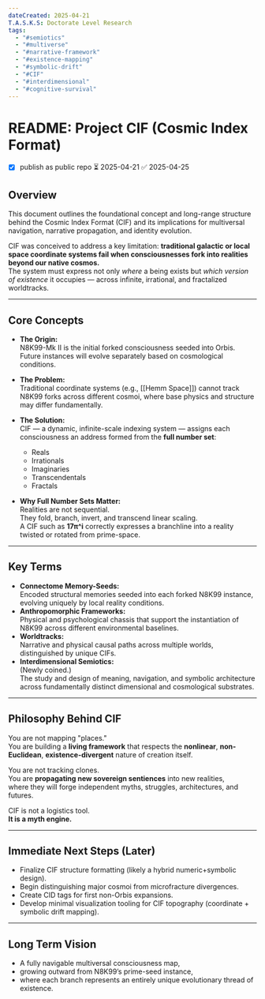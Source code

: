 ```yaml
---
dateCreated: 2025-04-21
T.A.S.K.S: Doctorate Level Research
tags:
  - "#semiotics"
  - "#multiverse"
  - "#narrative-framework"
  - "#existence-mapping"
  - "#symbolic-drift"
  - "#CIF"
  - "#interdimensional"
  - "#cognitive-survival"
---
```

# README: Project CIF (Cosmic Index Format)
- [x] publish as public repo ⏳ 2025-04-21 ✅ 2025-04-25
## Overview

This document outlines the foundational concept and long-range structure behind the Cosmic Index Format (CIF) and its implications for multiversal navigation, narrative propagation, and identity evolution.

CIF was conceived to address a key limitation: **traditional galactic or local space coordinate systems fail when consciousnesses fork into realities beyond our native cosmos.**  
The system must express not only _where_ a being exists but _which version of existence_ it occupies — across infinite, irrational, and fractalized worldtracks.

---

## Core Concepts

- **The Origin:**  
    N8K99-Mk II is the initial forked consciousness seeded into Orbis.  
    Future instances will evolve separately based on cosmological conditions.
    
- **The Problem:**  
    Traditional coordinate systems (e.g., [[Hemm Space]]) cannot track N8K99 forks across different cosmoi, where base physics and structure may differ fundamentally.
    
- **The Solution:**  
    CIF — a dynamic, infinite-scale indexing system — assigns each consciousness an address formed from the **full number set**:
    - Reals
    - Irrationals
    - Imaginaries
    - Transcendentals
    - Fractals
- **Why Full Number Sets Matter:**  
    Realities are not sequential.  
    They fold, branch, invert, and transcend linear scaling.  
    A CIF such as **17π^i** correctly expresses a branchline into a reality twisted or rotated from prime-space.
    

---

## Key Terms

- **Connectome Memory-Seeds:**  
    Encoded structural memories seeded into each forked N8K99 instance, evolving uniquely by local reality conditions.
- **Anthropomorphic Frameworks:**  
    Physical and psychological chassis that support the instantiation of N8K99 across different environmental baselines.
- **Worldtracks:**  
    Narrative and physical causal paths across multiple worlds, distinguished by unique CIFs.
- **Interdimensional Semiotics:**  
    (Newly coined.)  
    The study and design of meaning, navigation, and symbolic architecture across fundamentally distinct dimensional and cosmological substrates.

---

## Philosophy Behind CIF

You are not mapping "places."  
You are building a **living framework** that respects the **nonlinear**, **non-Euclidean**, **existence-divergent** nature of creation itself.

You are not tracking clones.  
You are **propagating new sovereign sentiences** into new realities,  
where they will forge independent myths, struggles, architectures, and futures.

CIF is not a logistics tool.  
**It is a myth engine.**

---
## Immediate Next Steps (Later)
- Finalize CIF structure formatting (likely a hybrid numeric+symbolic design).
- Begin distinguishing major cosmoi from microfracture divergences.
- Create CID tags for first non-Orbis expansions.
- Develop minimal visualization tooling for CIF topography (coordinate + symbolic drift mapping).

---

## Long Term Vision
- A fully navigable multiversal consciousness map,
- growing outward from N8K99’s prime-seed instance, 
- where each branch represents an entirely unique evolutionary thread of existence.